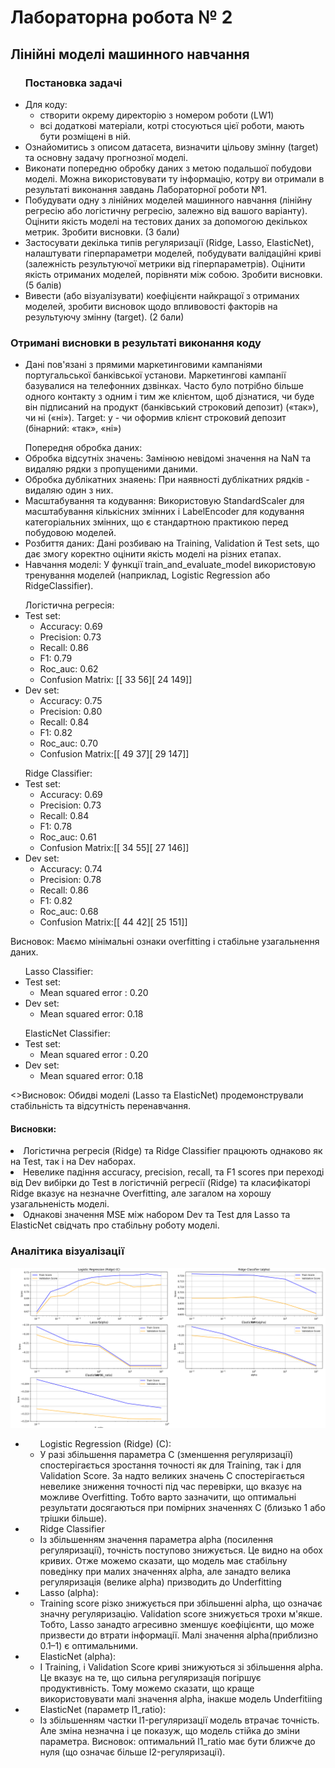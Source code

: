 <h1>Лабораторна робота № 2</h1>
<h2>Лінійні моделі машинного навчання</h2>
<ul><h3>Постановка задачі</h3>
    <li>Для коду:
        <ul>
            <li>створити окрему директорію з номером роботи (LW1)</li>
            <li>всі додаткові матеріали, котрі стосуються цієї роботи, мають бути розміщені в ній.</li> 
        </ul>
    </li>
<li>Ознайомитись з описом датасета, визначити цільову змінну (target) та основну задачу прогнозної моделі. </li>
<li>Виконати попередню обробку даних з метою подальшої побудови моделі. Можна використовувати ту інформацію, котру ви отримали в результаті виконання завдань Лабораторної роботи №1.</li>
<li>Побудувати одну з лінійних моделей машинного навчання (лінійну регресію або логістичну регресію, залежно від вашого варіанту). Оцінити якість моделі на тестових даних за допомогою декількох метрик. Зробити висновки. (3 бали)</li>
<li>Застосувати декілька типів регуляризації (Ridge, Lasso, ElasticNet), налаштувати гіперпараметри моделей, побудувати валідаційні криві (залежність результуючої метрики від гіперпараметрів). Оцінити якість отриманих моделей, порівняти між собою. Зробити висновки. (5 балів)</li>
<li>Вивести (або візуалізувати) коефіцієнти найкращої з отриманих моделей, зробити висновок щодо впливовості факторів на результуючу змінну (target). (2 бали)</li>
</ul>

<h3>Отримані висновки в результаті виконання коду</h3>

* Дані пов'язані з прямими маркетинговими кампаніями португальської банківської установи. Маркетингові кампанії базувалися на телефонних дзвінках. Часто було потрібно більше одного контакту з одним і тим же клієнтом, щоб дізнатися, чи буде він підписаний на продукт (банківський строковий депозит) («так»), чи ні («ні»). Target: y - чи оформив клієнт строковий депозит (бінарний: «так», «ні»)

<ul> Попередня обробка даних:
    <li>Обробка відсутніх значень: Замінюю невідомі значення на NaN та видаляю рядки з пропущеними даними.</li>
    <li>Обробка дублікатних знаяень: При наявності дублікатних рядків - видаляю один з них.</li>
    <li>Масштабування та кодування: Використовую StandardScaler для масштабування кількісних змінних і LabelEncoder для кодування категоріальних змінних, що є стандартною практикою перед побудовою моделей.</li>
    <li>Розбиття даних: Дані розбиваю на Training, Validation й Test sets, що дає змогу коректно оцінити якість моделі на різних етапах.</li>
    <li>Навчання моделі: У функції train_and_evaluate_model використовую тренування моделей (наприклад, Logistic Regression або RidgeClassifier).</li>
</ul>


<ul> Логістична регресія:
    <li> Test set:
        <ul>
            <li>Accuracy: 0.69</li>
            <li>Precision: 0.73</li>
            <li>Recall: 0.86</li>
            <li>F1: 0.79</li>
            <li>Roc_auc: 0.62</li>
            <li>Confusion Matrix: [[ 33 56][ 24 149]]</li>
        </ul>
    </li>
    <li>Dev set:
        <ul>
            <li>Accuracy: 0.75</li>
            <li>Precision: 0.80</li>
            <li>Recall: 0.84</li>
            <li>F1: 0.82</li>
            <li>Roc_auc: 0.70</li>
            <li>Confusion Matrix:[[ 49  37][ 29 147]]</li>
        </ul>
    </li>
</ul>

<ul> Ridge Classifier:
    <li> Test set:
        <ul>
            <li>Accuracy: 0.69</li>
            <li>Precision: 0.73</li>
            <li>Recall: 0.84</li>
            <li>F1: 0.78</li>
            <li>Roc_auc: 0.61</li>
            <li>Confusion Matrix:[[ 34  55][ 27 146]]</li>
        </ul>
    </li>
    <li>Dev set:
        <ul>
            <li>Accuracy: 0.74</li>
            <li>Precision: 0.78</li>
            <li>Recall: 0.86</li>
            <li>F1: 0.82</li>
            <li>Roc_auc: 0.68</li>
            <li>Confusion Matrix:[[ 44  42][ 25 151]]</li>
        </ul>
    </li>
</ul>

Висновок: Маємо мінімальні ознаки overfitting і стабільне узагальнення даних.

<ul>Lasso Classifier:
    <li>Test set:
        <ul>
            <li>Mean squared error : 0.20</li>
        </ul>
    </li>
    <li>Dev set:
        <ul>
            <li>Mean squared error: 0.18</li>
        </ul>
    </li>
</ul>
<ul>ElasticNet Classifier:
    <li>Test set:
        <ul>
            <li>Mean squared error : 0.20</li>
        </ul>
    </li>
     <li>Dev set:
        <ul>
            <li>Mean squared error: 0.18</li>
        </ul>
    </li>
</ul>

<>Висновок: Обидві моделі (Lasso та ElasticNet) продемонстрували стабільність та відсутність перенавчання.</p>

<h4>Висновки:</h4> 
<li>Логістична регресія (Ridge) та Ridge Classifier працюють однаково як на Test, так і на Dev наборах.</li>
<li>Невелике падіння accuracy, precision, recall, та F1 scores при переході від Dev вибірки до Test в логістичній регресії (Ridge) та класифікаторі Ridge вказує на незначне Overfitting, але загалом на хорошу узагальненість моделі.</li>
<li>Однакові значення MSE між набором  Dev та Test для Lasso та ElasticNet свідчать про стабільну роботу моделі.</li>

<h3>Аналітика візуалізації</h3>

![Getting Started](./Plots.png)

<ul>
    <li><ul>Logistic Regression (Ridge) (C):
        <li>У разі збільшення параметра C (зменшення регуляризації) спостерігається зростання точності як для Training, так і для Validation Score. За надто великих значень C спостерігається невелике зниження точності під час перевірки, що вказує на можливе Overfitting. Тобто варто зазначити, що оптимальні результати досягаються при помірних значеннях C (близько 1 або трішки більше).</li></ul>
    </li>
    <li><ul>Ridge Classifier
        <li>Із збільшенням значення параметра alpha (посилення регуляризації), точність поступово знижується. Це видно на обох кривих. Отже можемо сказати, що модель має стабільну поведінку при малих значеннях alpha, але занадто велика регуляризація (велике alpha) призводить до Underfitting</li></ul>
    </li>
    <li><ul>Lasso (alpha):
        <li>Training score різко знижується при збільшенні alpha, що означає значну регуляризацію. Validation score знижується трохи м'якше. Тобто, Lasso занадто агресивно зменшує коефіцієнти, що може призвести до втрати інформації. Малі значення alpha(приблизно 0.1–1) є оптимальними.</li></ul>
    </li>
    <li><ul>ElasticNet (alpha):
        <li>І Training, і Validation Score криві знижуються зі збільшення alpha. Це вказує на те, що сильна регуляризація погіршує продуктивність. Тому можемо сказати, що краще використовувати малі значення alpha, інакше модель Underfitiing</li>
        </ul>
    </li>
    <li><ul>ElasticNet (параметр l1_ratio):
        <li>Із збільшенням частки l1-регуляризації модель втрачає точність. Але зміна незначна і це показуж, що модель стійка до зміни параметра.
Висновок: оптимальний l1_ratio має бути ближче до нуля (що означає більше l2-регуляризації).</li> </ul>
</ul>

